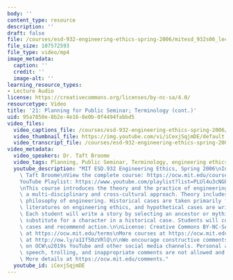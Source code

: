 ```yaml
---
body: ''
content_type: resource
description: ''
draft: false
file: /courses/esd-932-engineering-ethics-spring-2006/mitesd_932s06_lec21_360p_16_9.mp4
file_size: 107572593
file_type: video/mp4
image_metadata:
  caption: ''
  credit: ''
  image-alt: ''
learning_resource_types:
- Lecture Audio
license: https://creativecommons.org/licenses/by-nc-sa/4.0/
resourcetype: Video
title: '21: Planning for Public Seminar; Terminology (cont.)'
uid: 95a7850e-8b2e-4e16-8e0b-0f4494fabbd5
video_files:
  video_captions_file: /courses/esd-932-engineering-ethics-spring-2006/1LUlU39cARbd8_GoBFv7tlBH6lxPrklf2_transcript.webvtt
  video_thumbnail_file: https://img.youtube.com/vi/iCexjSqjmDE/default.jpg
  video_transcript_file: /courses/esd-932-engineering-ethics-spring-2006/1LUlU39cARbd8_GoBFv7tlBH6lxPrklf2_transcript.pdf
video_metadata:
  video_speakers: Dr. Taft Broome
  video_tags: Planning, Public Seminar, Terminology, engineering ethics
  youtube_description: "MIT ESD.932 Engineering Ethics, Spring 2006\nInstructor: Dr.\
    \ Taft Broome\nView the complete course: https://ocw.mit.edu/courses/esd-932-engineering-ethics-spring-2006/\n\
    YouTube Playlist: https://www.youtube.com/playlist?list=PLUl4u3cNGP61YF5HCMnGUwJ8D-PNNs3OR\n\
    \nThis course introduces the theory and the practice of engineering ethics using\
    \ a multi-disciplinary and cross-cultural approach. Theory includes ethics and\
    \ philosophy of engineering. Historical cases are taken primarily from the scholarly\
    \ literatures on engineering ethics, and hypothetical cases are written by students.\
    \ Each student will write a story by selecting an ancestor or mythic hero as a\
    \ substitute for a character in a historical case. Students will compare these\
    \ cases and recommend action.\n\nLicense: Creative Commons BY-NC-SA\nMore information\
    \ at https://ocw.mit.edu/terms\nMore courses at https://ocw.mit.edu\nSupport OCW\
    \ at http://ow.ly/a1If50zVRlQ\n\nWe encourage constructive comments and discussion\
    \ on OCW\u2019s YouTube and other social media channels. Personal attacks, hate\
    \ speech, trolling, and inappropriate comments are not allowed and may be removed.\
    \ More details at https://ocw.mit.edu/comments."
  youtube_id: iCexjSqjmDE
---
```

